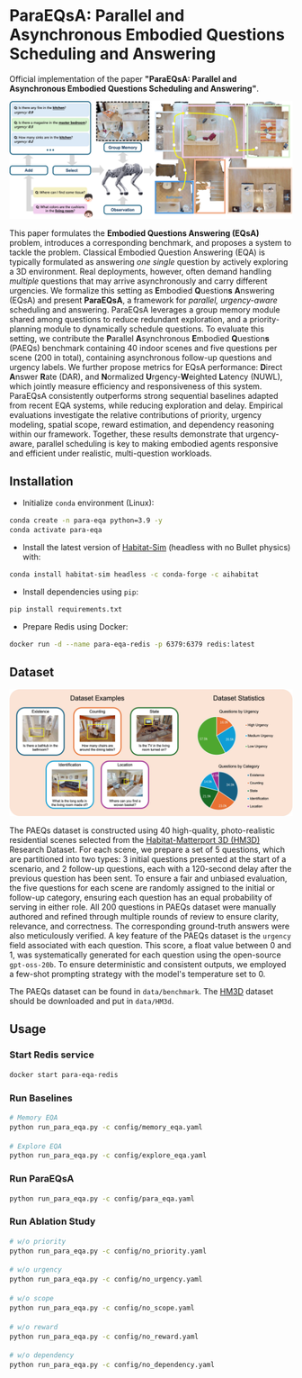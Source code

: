 # ParaEQsA: Parallel and Asynchronous Embodied Questions Scheduling and Answering

Official implementation of the paper **"ParaEQsA: Parallel and Asynchronous Embodied Questions Scheduling and Answering"**.

![EQsA Problem](imgs/figure_1.jpg)

This paper formulates the **Embodied Questions Answering (EQsA)** problem, introduces a corresponding benchmark, and proposes a system to tackle the problem. Classical Embodied Question Answering (EQA) is typically formulated as answering *one single* question by actively exploring a 3D environment. Real deployments, however, often demand handling *multiple* questions that may arrive asynchronously and carry different urgencies. We formalize this setting as **E**mbodied **Q**uestion**s** **A**nswering (EQsA) and present **ParaEQsA**, a framework for *parallel, urgency-aware* scheduling and answering. ParaEQsA leverages a group memory module shared among questions to reduce redundant exploration, and a priority-planning module to dynamically schedule questions. To evaluate this setting, we contribute the **P**arallel **A**synchronous **E**mbodied **Q**uestion**s** (PAEQs) benchmark containing 40 indoor scenes and five questions per scene (200 in total), containing asynchronous follow-up questions and urgency labels. We further propose metrics for EQsA performance: **D**irect **A**nswer **R**ate (DAR), and **N**ormalized **U**rgency-**W**eighted **L**atency (NUWL), which jointly measure efficiency and responsiveness of this system. ParaEQsA consistently outperforms strong sequential baselines adapted from recent EQA systems, while reducing exploration and delay. Empirical evaluations investigate the relative contributions of priority, urgency modeling, spatial scope, reward estimation, and dependency reasoning within our framework. Together, these results demonstrate that urgency-aware, parallel scheduling is key to making embodied agents responsive and efficient under realistic, multi-question workloads.

## Installation

- Initialize `conda` environment (Linux):

```bash
conda create -n para-eqa python=3.9 -y
conda activate para-eqa
```

- Install the latest version of [Habitat-Sim](https://github.com/facebookresearch/habitat-sim) (headless with no Bullet physics) with:

``` bash
conda install habitat-sim headless -c conda-forge -c aihabitat
```

- Install dependencies using `pip`:

```bash
pip install requirements.txt
```

- Prepare Redis using Docker:

```bash
docker run -d --name para-eqa-redis -p 6379:6379 redis:latest
```

## Dataset

![PAEQs benchmark](imgs/dataset.jpg)

The PAEQs dataset is constructed using 40 high-quality, photo-realistic residential scenes selected from the [Habitat-Matterport 3D (HM3D)](https://aihabitat.org/datasets/hm3d-semantics/) Research Dataset. For each scene, we prepare a set of 5 questions, which are partitioned into two types: 3 initial questions presented at the start of a scenario, and 2 follow-up questions, each with a 120-second delay after the previous question has been sent. To ensure a fair and unbiased evaluation, the five questions for each scene are randomly assigned to the initial or follow-up category, ensuring each question has an equal probability of serving in either role. All 200 questions in PAEQs dataset were manually authored and refined through multiple rounds of review to ensure clarity, relevance, and correctness. The corresponding ground-truth answers were also meticulously verified. A key feature of the PAEQs dataset is the `urgency` field associated with each question. This score, a float value between 0 and 1, was systematically generated for each question using the open-source `gpt-oss-20b`. To ensure deterministic and consistent outputs, we employed a few-shot prompting strategy with the model's temperature set to 0.

The PAEQs dataset can be found in `data/benchmark`. The [HM3D](https://aihabitat.org/datasets/hm3d-semantics/) dataset should be downloaded and put in `data/HM3d`.

## Usage

### Start Redis service

```bash
docker start para-eqa-redis
```

### Run Baselines

```bash
# Memory EQA
python run_para_eqa.py -c config/memory_eqa.yaml

# Explore EQA
python run_para_eqa.py -c config/explore_eqa.yaml
```

### Run ParaEQsA

```bash
python run_para_eqa.py -c config/para_eqa.yaml
```

### Run Ablation Study

```bash
# w/o priority
python run_para_eqa.py -c config/no_priority.yaml

# w/o urgency
python run_para_eqa.py -c config/no_urgency.yaml

# w/o scope
python run_para_eqa.py -c config/no_scope.yaml

# w/o reward
python run_para_eqa.py -c config/no_reward.yaml

# w/o dependency
python run_para_eqa.py -c config/no_dependency.yaml
```
